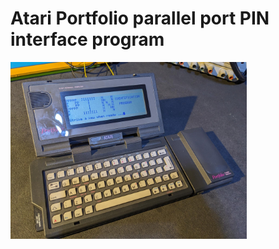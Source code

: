 # Atari Portfolio parallel port PIN interface program

 <img src="/docs/graphics/images/portfolio-pin-program.jpeg" width="75%">

